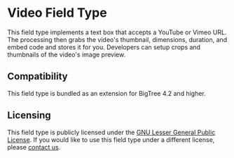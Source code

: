 Video Field Type
================

This field type implements a text box that accepts a YouTube or Vimeo URL. The processing then grabs the video's thumbnail, dimensions, duration, and embed code and stores it for you. Developers can setup crops and thumbnails of the video's image preview.

Compatibility
-------------
This field type is bundled as an extension for BigTree 4.2 and higher.

Licensing
---------
This field type is publicly licensed under the [GNU Lesser General Public License](http://www.gnu.org/copyleft/lesser.html).
If you would like to use this field type under a different license, please [contact us](mailto:info@fastspot.com).